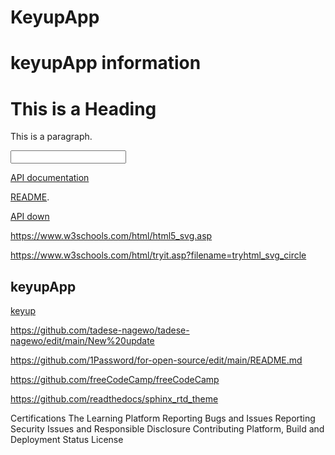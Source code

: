 
# KeyupApp
<h1>keyupApp information</h1>
<!DOCTYPE html>
<html>
<body>

<h1>This is a Heading</h1>
<p>This is a paragraph.</p>
<input type="keyup">
</body>
</html>



[API documentation](https://markdown-it.github.io/markdown-it/)


         

[README](https://github.com/markdown-it/markdown-it#markdown-it). 

[API down](https://markdown-it.github.io/markdown-it/)

https://www.w3schools.com/html/html5_svg.asp

https://www.w3schools.com/html/tryit.asp?filename=tryhtml_svg_circle

## keyupApp

[keyup](https://github.com/KeyupApp/Odaa/edit/main/Odaa%20branch)

https://github.com/tadese-nagewo/tadese-nagewo/edit/main/New%20update

https://github.com/1Password/for-open-source/edit/main/README.md

https://github.com/freeCodeCamp/freeCodeCamp

https://github.com/readthedocs/sphinx_rtd_theme


Certifications
The Learning Platform
Reporting Bugs and Issues
Reporting Security Issues and Responsible Disclosure
Contributing
Platform, Build and Deployment Status
License
